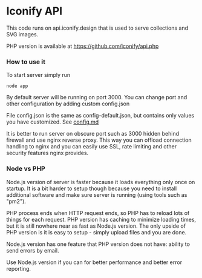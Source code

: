 # Iconify API

This code runs on api.iconify.design that is used to serve collections and SVG images.

PHP version is available at https://github.com/iconify/api.php


### How to use it

To start server simply run

```
node app
```

By default server will be running on port 3000. You can change port and other configuration by adding custom config.json

File config.json is the same as config-default.json, but contains only values you have customized. See [config.md](config.md)

It is better to run server on obscure port such as 3000 hidden behind firewall and use nginx reverse proxy. This way you can offload connection handling to nginx and you can easily use SSL, rate limiting and other security features nginx provides.


### Node vs PHP

Node.js version of server is faster because it loads everything only once on startup. It is a bit harder to setup though because you need to install additional software and make sure server is running (using tools such as "pm2").

PHP process ends when HTTP request ends, so PHP has to reload lots of things for each request. PHP version has caching to minimize loading times, but it is still nowhere near as fast as Node.js version. The only upside of PHP version is it is easy to setup - simply upload files and you are done.

Node.js version has one feature that PHP version does not have: ability to send errors by email.

Use Node.js version if you can for better performance and better error reporting.
